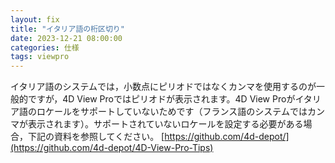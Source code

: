 ```yaml
---
layout: fix
title: "イタリア語の桁区切り"
date: 2023-12-21 08:00:00
categories: 仕様
tags: viewpro
---
```


イタリア語のシステムでは，小数点にピリオドではなくカンマを使用するのが一般的ですが，4D View Proではピリオドが表示されます。4D View Proがイタリア語のロケールをサポートしていないためです（フランス語のシステムではカンマが表示されます）。サポートされていないロケールを設定する必要がある場合，下記の資料を参照してください。
<i class="fa fa-external-link" aria-hidden="true"></i> [https://github.com/4d-depot/](https://github.com/4d-depot/4D-View-Pro-Tips)